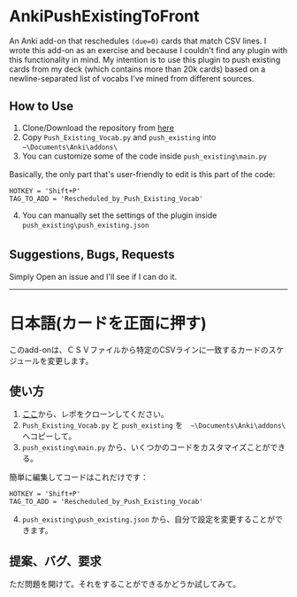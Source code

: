 # AnkiPushExistingToFront  

An Anki add-on that reschedules `(due=0)` cards that match CSV lines.
I wrote this add-on as an exercise and because I couldn't find any plugin with this functionality in mind. 
My intention is to use this plugin to push existing cards from my deck (which contains more than 20k cards) based on a newline-separated
list of vocabs I've mined from different sources.

## How to Use  
1. Clone/Download the repository from [here](https://github.com/SpencerMAQ/AnkiPushExistingToFront/tree/master)
2. Copy `Push_Existing_Vocab.py` and `push_existing` into `~\Documents\Anki\addons\`
3. You can customize some of the code inside `push_existing\main.py`    

Basically, the only part that's user-friendly to edit is this part of the code:    　

    HOTKEY = 'Shift+P'  
    TAG_TO_ADD = 'Rescheduled_by_Push_Existing_Vocab'
    
4. You can manually set the settings of the plugin inside `push_existing\push_existing.json`  

## Suggestions, Bugs, Requests　
Simply Open an issue and I'll see if I can do it.   

---

# 日本語(カードを正面に押す)
このadd-onは、ＣＳＶファイルから特定のCSVラインに一致するカードのスケジュールを変更します。

## 使い方  
1. [ここ](https://github.com/SpencerMAQ/AnkiPushExistingToFront/tree/master)から、レポをクローンしてください。
2. `Push_Existing_Vocab.py` と `push_existing` を　`~\Documents\Anki\addons\`　へコピーして。
3. `push_existing\main.py` から、いくつかのコードをカスタマイズことができる。  

簡単に編集してコードはこれだけです：    

    HOTKEY = 'Shift+P'  
    TAG_TO_ADD = 'Rescheduled_by_Push_Existing_Vocab'
    
4. `push_existing\push_existing.json` から、自分で設定を変更することができます。


## 提案、バグ、要求  
ただ問題を開けて。それをすることができるかどうか試してみて。  

